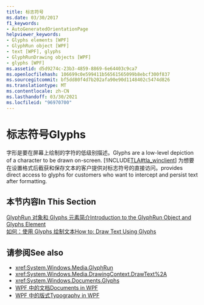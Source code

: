 ```yaml
---
title: 标志符号
ms.date: 03/30/2017
f1_keywords:
- AutoGeneratedOrientationPage
helpviewer_keywords:
- Glyphs elements [WPF]
- GlyphRun object [WPF]
- text [WPF], glyphs
- GlyphRunDrawing objects [WPF]
- glyphs [WPF]
ms.assetid: d5d9274c-23b3-4859-8869-6e64403c9ca7
ms.openlocfilehash: 106699c0e599411b56561565099b8ebcf300f837
ms.sourcegitcommit: bf5dd80f4d7b202afa90e90d1148402c5474d826
ms.translationtype: MT
ms.contentlocale: zh-CN
ms.lasthandoff: 03/30/2021
ms.locfileid: "96970700"
---
```

# <a name="glyphs"></a><span data-ttu-id="cc01b-102">标志符号</span><span class="sxs-lookup"><span data-stu-id="cc01b-102">Glyphs</span></span>
<span data-ttu-id="cc01b-103">字形是要在屏幕上绘制的字符的低级别描述。</span><span class="sxs-lookup"><span data-stu-id="cc01b-103">Glyphs are a low-level depiction of a character to be drawn on-screen.</span></span> [!INCLUDE[TLA#tla_winclient](../../../includes/tlasharptla-winclient-md.md)] <span data-ttu-id="cc01b-104">为想要在设置格式后截获和保存文本的客户提供对标志符号的直接访问。</span><span class="sxs-lookup"><span data-stu-id="cc01b-104">provides direct access to glyphs for customers who want to intercept and persist text after formatting.</span></span>  
  
## <a name="in-this-section"></a><span data-ttu-id="cc01b-105">本节内容</span><span class="sxs-lookup"><span data-stu-id="cc01b-105">In This Section</span></span>  
 [<span data-ttu-id="cc01b-106">GlyphRun 对象和 Glyphs 元素简介</span><span class="sxs-lookup"><span data-stu-id="cc01b-106">Introduction to the GlyphRun Object and Glyphs Element</span></span>](introduction-to-the-glyphrun-object-and-glyphs-element.md)  
  [<span data-ttu-id="cc01b-107">如何：使用 Glyphs 绘制文本</span><span class="sxs-lookup"><span data-stu-id="cc01b-107">How to: Draw Text Using Glyphs</span></span>](draw-text-using-glyphs.md)  
  
## <a name="see-also"></a><span data-ttu-id="cc01b-108">请参阅</span><span class="sxs-lookup"><span data-stu-id="cc01b-108">See also</span></span>

- <xref:System.Windows.Media.GlyphRun>
- <xref:System.Windows.Media.DrawingContext.DrawText%2A>
- <xref:System.Windows.Documents.Glyphs>
- [<span data-ttu-id="cc01b-109">WPF 中的文档</span><span class="sxs-lookup"><span data-stu-id="cc01b-109">Documents in WPF</span></span>](documents-in-wpf.md)
- [<span data-ttu-id="cc01b-110">WPF 中的版式</span><span class="sxs-lookup"><span data-stu-id="cc01b-110">Typography in WPF</span></span>](typography-in-wpf.md)

